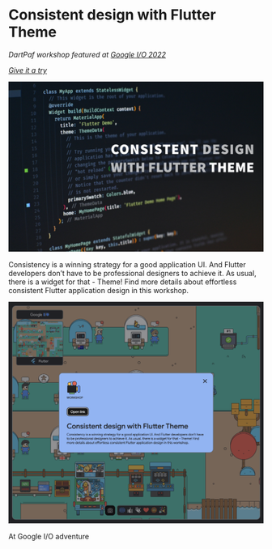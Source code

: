 # Consistent design with Flutter Theme

*DartPaf workshop featured at [Google I/O 2022](https://io.google/2022/)*

*[Give it a try](https://dartpad.dev/workshops.html?webserver=https://raw.githubusercontent.com/foxanna/flutter_theme_workshop/main/workshop)*

![](images/cover_image.png)

Consistency is a winning strategy for a good application UI. And Flutter developers don’t have to be professional designers to achieve it. As usual, there is a widget for that - Theme! Find more details about effortless consistent Flutter application design in this workshop.

![](images/adventure_workshop.png)

At Google I/O adventure
